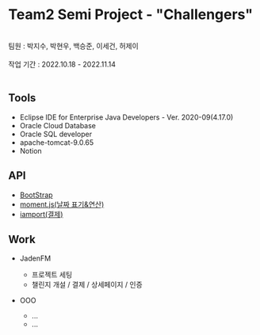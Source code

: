 <h1>Team2 Semi Project - "Challengers"</h1>
<br>
팀원 : 박지수, 박현우, 백승준, 이세건, 허제이
<br>
<br>
작업 기간 : 2022.10.18 - 2022.11.14
<br>
<br>

## Tools
* Eclipse IDE for Enterprise Java Developers - Ver. 2020-09(4.17.0)
* Oracle Cloud Database
* Oracle SQL developer
* apache-tomcat-9.0.65
* Notion

## API
* [BootStrap](https://getbootstrap.com)
* [moment.js(날짜 표기&연산)](https://momentjs.com/)
* [iamport(결제)](https://www.iamport.kr)

## Work
* JadenFM
  * 프로젝트 세팅
  * 챌린지 개설 / 결제 / 상세페이지 / 인증
  
* OOO
  * ...
  * ...
